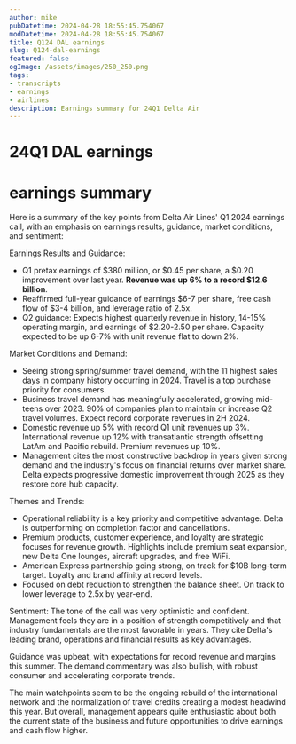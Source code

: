 ```yaml
---
author: mike
pubDatetime: 2024-04-28 18:55:45.754067
modDatetime: 2024-04-28 18:55:45.754067
title: Q124 DAL earnings
slug: Q124-dal-earnings
featured: false
ogImage: /assets/images/250_250.png
tags:
- transcripts
- earnings
- airlines
description: Earnings summary for 24Q1 Delta Air
---
```

# 24Q1 DAL earnings

# earnings summary
Here is a summary of the key points from Delta Air Lines' Q1 2024 earnings call, with an emphasis on earnings results, guidance, market conditions, and sentiment:

Earnings Results and Guidance:
- Q1 pretax earnings of $380 million, or $0.45 per share, a $0.20 improvement over last year. **Revenue was up 6% to a record $12.6 billion**.
- Reaffirmed full-year guidance of earnings $6-7 per share, free cash flow of $3-4 billion, and leverage ratio of 2.5x. 
- Q2 guidance: Expects highest quarterly revenue in history, 14-15% operating margin, and earnings of $2.20-2.50 per share. Capacity expected to be up 6-7% with unit revenue flat to down 2%.

Market Conditions and Demand:
- Seeing strong spring/summer travel demand, with the 11 highest sales days in company history occurring in 2024. Travel is a top purchase priority for consumers.
- Business travel demand has meaningfully accelerated, growing mid-teens over 2023. 90% of companies plan to maintain or increase Q2 travel volumes. Expect record corporate revenues in 2H 2024.
- Domestic revenue up 5% with record Q1 unit revenues up 3%. International revenue up 12% with transatlantic strength offsetting LatAm and Pacific rebuild. Premium revenues up 10%.
- Management cites the most constructive backdrop in years given strong demand and the industry's focus on financial returns over market share. Delta expects progressive domestic improvement through 2025 as they restore core hub capacity.

Themes and Trends:
- Operational reliability is a key priority and competitive advantage. Delta is outperforming on completion factor and cancellations. 
- Premium products, customer experience, and loyalty are strategic focuses for revenue growth. Highlights include premium seat expansion, new Delta One lounges, aircraft upgrades, and free WiFi.
- American Express partnership going strong, on track for $10B long-term target. Loyalty and brand affinity at record levels.
- Focused on debt reduction to strengthen the balance sheet. On track to lower leverage to 2.5x by year-end.

Sentiment:
The tone of the call was very optimistic and confident. Management feels they are in a position of strength competitively and that industry fundamentals are the most favorable in years. They cite Delta's leading brand, operations and financial results as key advantages.

Guidance was upbeat, with expectations for record revenue and margins this summer. The demand commentary was also bullish, with robust consumer and accelerating corporate trends. 

The main watchpoints seem to be the ongoing rebuild of the international network and the normalization of travel credits creating a modest headwind this year. But overall, management appears quite enthusiastic about both the current state of the business and future opportunities to drive earnings and cash flow higher.